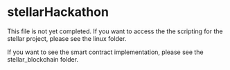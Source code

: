 # stellarHackathon

This file is not yet completed. If you want to access the the scripting for the stellar project, please see the linux folder.

If you want to see the smart contract implementation, please see the stellar_blockchain folder.
